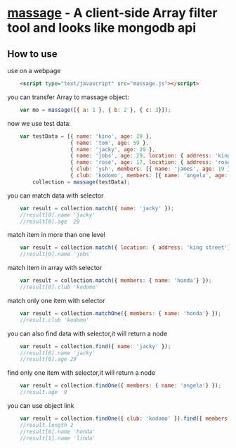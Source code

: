 [massage](#) - A client-side Array filter tool and looks like mongodb api
==================================================
How to use
--------------------------------------
use on a webpage
```html
	<script type="text/javascript" src="massage.js"></script>
```



you can transfer Array to massage object:
```js
	var mo = massage([{ a: 1 }, { b: 2 }, { c: 3}]);
```

now we use test data:
```js
	var testData = [{ name: 'kino', age: 29 },
					{ name: 'tom', age: 59 },
					{ name: 'jacky', age: 29 },
					{ name: 'jobs', age: 29, location: { address: 'king street'} },
					{ name: 'rose', age: 17, location: { address: 'rose street'} },
					{ club: 'ysh', members: [{ name: 'james', age: 19 }, { name: 'marry', age: 33}] },
					{ club: 'kodomo', members: [{ name: 'angela', age: 9 }, { name: 'honda', age: 8}] }],
		collection = massage(testData);
```

you can match data with selector
```js
    var result = collection.match({ name: 'jacky' });
    //result[0].name 'jacky'
    //result[0].age  29
```

match item in more than one level
```js
	var result = collection.match({ location: { address: 'king street'} });
    //result[0].name 'jobs'
```

 match item in array with selector
```js
    var result = collection.match({ members: { name: 'honda'} });
    //result[0].club 'kodomo'
```

match only one item with selector
```js
    var result = collection.matchOne({ members: { name: 'honda'} });
    //result.club 'kodomo'
```

you can also find data with selector,it will return a node
```js
    var result = collection.find({ name: 'jacky' });
    //result[0].name 'jacky'
    //result[0].age 29
```

find only one item with selector,it will return a node
```js
	var result = collection.findOne({ members: { name: 'angela'} });
    //result.age  9
```

you can use object link
```js
    var result = collection.findOne({ club: 'kodomo' }).find({ members: { age: 8} });
    //result.length 2 
    //result[0].name 'honda'
    //result[1].name 'linda'
```